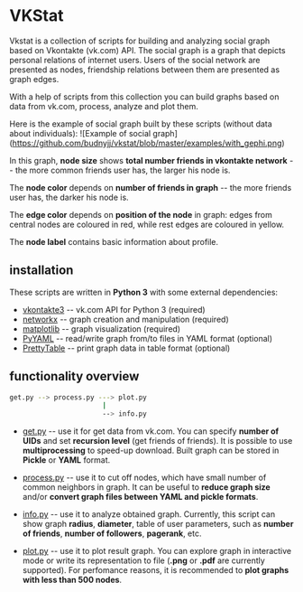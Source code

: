 # VKStat

Vkstat is a collection of scripts for building and analyzing social graph based
on Vkontakte (vk.com) API.
The social graph is a graph that depicts personal relations of internet users.
Users of the social network are presented as nodes,
friendship relations between them are presented as graph edges.

With a help of scripts from this collection you can build graphs based on
data from vk.com, process, analyze and plot them.

Here is the example of social graph built by these scripts (without data about individuals):
![Example of social graph]
(https://github.com/budnyjj/vkstat/blob/master/examples/with_gephi.png)

In this graph, **node size** shows **total number friends in vkontakte network** --
the more common friends user has, the larger his node is.

The **node color** depends on **number of friends in graph** -- 
the more friends user has, the darker his node is.

The **edge color** depends on **position of the node** in graph: edges from central nodes are coloured in
red, while rest edges are coloured in yellow.

The **node label** contains basic information about profile.

## installation

These scripts are written in **Python 3** with some external dependencies:
* [vkontakte3](https://github.com/budnyjj/vkontakte3) --
vk.com API for Python 3 (required)
* [networkx](https://networkx.github.io/) --
graph creation and manipulation (required)
* [matplotlib](http://matplotlib.org/) --
graph visualization (required)
* [PyYAML](https://pypi.python.org/pypi/PyYAML) --
read/write graph from/to files in YAML format (optional)
* [PrettyTable](https://pypi.python.org/pypi/PrettyTable) --
print graph data in table format (optional)

## functionality overview

```bash
get.py --> process.py ---> plot.py
                       |
                       --> info.py
```

* [get.py](https://github.com/budnyjj/vkstat/blob/master/get.py) --
  use it for get data from vk.com.
  You can specify **number of UIDs** and set **recursion level**
  (get friends of friends). 
  It is possible to use **multiprocessing** to speed-up download.
  Built graph can be stored in **Pickle** or **YAML** format.

* [process.py](https://github.com/budnyjj/vkstat/blob/master/process.py) --
  use it to cut off nodes, which have small number of common neighbors in graph.
  It can be useful to **reduce graph size** 
  and/or **convert graph files between YAML and pickle formats**.

* [info.py](https://github.com/budnyjj/vkstat/blob/master/info.py) --
  use it to analyze obtained graph.
  Currently, this script can show graph **radius**, **diameter**,
  table of user parameters, such as
  **number of friends**, **number of followers**, **pagerank**, etc.

* [plot.py](https://github.com/budnyjj/vkstat/blob/master/plot.py) --
  use it to plot result graph.
  You can explore graph in interactive mode or write its representation to file 
  (**.png** or **.pdf** are currently supported). 
  For perfomance reasons, it is recommended to
  **plot graphs with less than 500 nodes**.
